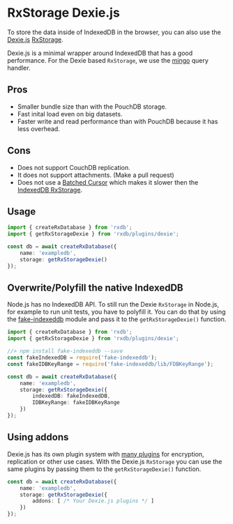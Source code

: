 # RxStorage Dexie.js

To store the data inside of IndexedDB in the browser, you can also use the [Dexie.js](https://github.com/dexie/Dexie.js) [RxStorage](./rx-storage.md).

Dexie.js is a minimal wrapper around IndexedDB that has a good performance.
For the Dexie based `RxStorage`, we use the [mingo](https://github.com/kofrasa/mingo) query handler.

## Pros 
  - Smaller bundle size than with the PouchDB storage.
  - Fast inital load even on big datasets.
  - Faster write and read performance than with PouchDB because it has less overhead.

## Cons
  - Does not support CouchDB replication.
  - It does not support attachments. (Make a pull request)
  - Does not use a [Batched Cursor](./slow-indexeddb.md) which makes it slower then the [IndexedDB RxStorage](./rx-storage-indexeddb.md).

## Usage

```ts
import { createRxDatabase } from 'rxdb';
import { getRxStorageDexie } from 'rxdb/plugins/dexie';

const db = await createRxDatabase({
    name: 'exampledb',
    storage: getRxStorageDexie()
});
```


## Overwrite/Polyfill the native IndexedDB

Node.js has no IndexedDB API. To still run the Dexie `RxStorage` in Node.js, for example to run unit tests, you have to polyfill it.
You can do that by using the [fake-indexeddb](https://github.com/dumbmatter/fakeIndexedDB) module and pass it to the `getRxStorageDexie()` function.

```ts
import { createRxDatabase } from 'rxdb';
import { getRxStorageDexie } from 'rxdb/plugins/dexie';

//> npm install fake-indexeddb --save
const fakeIndexedDB = require('fake-indexeddb');
const fakeIDBKeyRange = require('fake-indexeddb/lib/FDBKeyRange');

const db = await createRxDatabase({
    name: 'exampledb',
    storage: getRxStorageDexie({
        indexedDB: fakeIndexedDB,
        IDBKeyRange: fakeIDBKeyRange
    })
});

```


## Using addons

Dexie.js has its own plugin system with [many plugins](https://dexie.org/docs/DerivedWork#known-addons) for encryption, replication or other use cases. With the Dexie.js `RxStorage` you can use the same plugins by passing them to the `getRxStorageDexie()` function.

```ts
const db = await createRxDatabase({
    name: 'exampledb',
    storage: getRxStorageDexie({
        addons: [ /* Your Dexie.js plugins */ ]
    })
});
```

